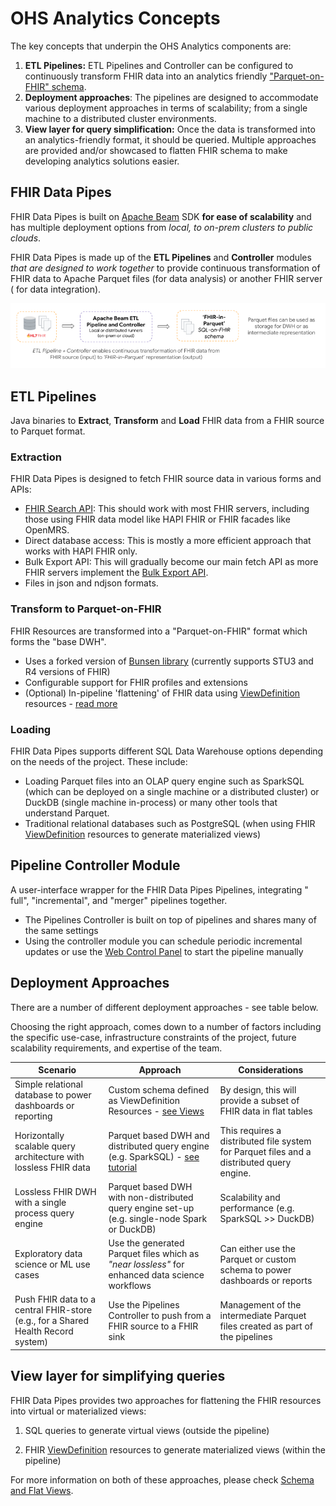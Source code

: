# OHS Analytics Concepts

The key concepts that underpin the OHS Analytics components are:

1. **ETL Pipelines:** ETL Pipelines and Controller can be configured to
   continuously transform FHIR data into an analytics friendly
   ["Parquet-on-FHIR" schema](https://github.com/google/fhir-data-pipes/blob/master/doc/schema.md).
2. **Deployment approaches**: The pipelines are designed to accommodate various
   deployment approaches in terms of scalability; from a single machine to a
   distributed cluster environments.
3. **View layer for query simplification:** Once the data is transformed into an
   analytics-friendly format, it should be queried. Multiple approaches are
   provided and/or showcased to flatten FHIR schema to make developing analytics
   solutions easier.

## FHIR Data Pipes

FHIR Data Pipes is built on [Apache Beam](https://beam.apache.org/) SDK **for
ease of scalability** and has multiple deployment options from _local, to
on-prem clusters to public clouds_.

FHIR Data Pipes is made up of the **ETL Pipelines** and **Controller** modules
_that are designed to work together_ to provide continuous transformation of
FHIR data to Apache Parquet files (for data analysis) or another FHIR server (
for data integration).

![FHIR Data Pipes Transform Step Image](../images/ETL_FHIR_to_Parquet.png)

## ETL Pipelines

Java binaries to **Extract**, **Transform** and **Load** FHIR data from a FHIR
source to Parquet format.

### Extraction

FHIR Data Pipes is designed to fetch FHIR source data in various forms and APIs:

- [FHIR Search API](https://www.hl7.org/fhir/search.html): This should work with
  most FHIR servers, including those using FHIR data model like HAPI FHIR or
  FHIR facades like OpenMRS.
- Direct database access: This is mostly a more efficient approach that works
  with HAPI FHIR only.
- Bulk Export API: This will gradually become our main fetch API as more FHIR
  servers implement the
  [Bulk Export API](https://build.fhir.org/ig/HL7/bulk-data/export.html).
- Files in json and ndjson formats.

### Transform to Parquet-on-FHIR

FHIR Resources are transformed into a "Parquet-on-FHIR" format which forms the
"base DWH".

- Uses a forked version of
  [Bunsen library](https://github.com/google/fhir-data-pipes/tree/master/bunsen)
  (currently supports STU3 and R4 versions of FHIR)
- Configurable support for FHIR profiles and extensions
- (Optional) In-pipeline 'flattening' of FHIR data using
  [ViewDefinition](https://build.fhir.org/ig/FHIR/sql-on-fhir-v2/StructureDefinition-ViewDefinition.html)
  resources - [read more](../views#viewdefinition-resource)

### Loading

FHIR Data Pipes supports different SQL Data Warehouse options depending on the
needs of the project. These include:

- Loading Parquet files into an OLAP query engine such as SparkSQL (which can be
  deployed on a single machine or a distributed cluster) or DuckDB (single
  machine in-process) or many other tools that understand Parquet.
- Traditional relational databases such as PostgreSQL (when using FHIR
  [ViewDefinition](https://build.fhir.org/ig/FHIR/sql-on-fhir-v2/StructureDefinition-ViewDefinition.html)
  resources to generate materialized views)

## Pipeline Controller Module

A user-interface wrapper for the FHIR Data Pipes Pipelines, integrating " full",
"incremental", and "merger" pipelines together.

- The Pipelines Controller is built on top of pipelines and shares many of the
  same settings
- Using the controller module you can schedule periodic incremental updates or
  use the [Web Control Panel](../../additional/#web-control-panel) to start the
  pipeline manually

## Deployment Approaches

There are a number of different deployment approaches - see table below.

Choosing the right approach, comes down to a number of factors including the
specific use-case, infrastructure constraints of the project, future scalability
requirements, and expertise of the team.

| Scenario                                                                         | Approach                                                                                                        | Considerations                                                                            |
| -------------------------------------------------------------------------------- | --------------------------------------------------------------------------------------------------------------- | ----------------------------------------------------------------------------------------- |
| Simple relational database to power dashboards or reporting                      | Custom schema defined as ViewDefinition Resources - [see Views](../views/#query-simplification)                 | By design, this will provide a subset of FHIR data in flat tables                         |
| Horizontally scalable query architecture with lossless FHIR data                 | Parquet based DWH and distributed query engine (e.g. SparkSQL) - [see tutorial](../../tutorials/add_dashboard/) | This requires a distributed file system for Parquet files and a distributed query engine. |
| Lossless FHIR DWH with a single process query engine                             | Parquet based DWH with non-distributed query engine set-up (e.g. single-node Spark or DuckDB)                   | Scalability and performance (e.g. SparkSQL >> DuckDB)                                     |
| Exploratory data science or ML use cases                                         | Use the generated Parquet files which as _"near lossless"_ for enhanced data science workflows                  | Can either use the Parquet or custom schema to power dashboards or reports                |
| Push FHIR data to a central FHIR-store (e.g., for a Shared Health Record system) | Use the Pipelines Controller to push from a FHIR source to a FHIR sink                                          | Management of the intermediate Parquet files created as part of the pipelines             |

## View layer for simplifying queries

FHIR Data Pipes provides two approaches for flattening the FHIR resources into
virtual or materialized views:

1. SQL queries to generate virtual views (outside the pipeline)

2. FHIR
   [ViewDefinition](https://build.fhir.org/ig/FHIR/sql-on-fhir-v2/StructureDefinition-ViewDefinition.html)
   resources to generate materialized views (within the pipeline)

For more information on both of these approaches, please check
[Schema and Flat Views](views.md).
